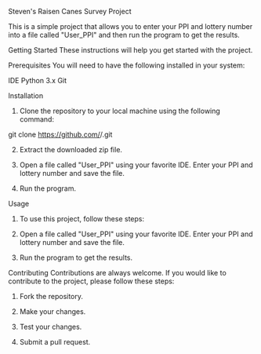 Steven's Raisen Canes Survey Project

This is a simple project that allows you to enter your PPI and lottery number into a file called "User_PPI" and then run the program to get the results.

Getting Started
These instructions will help you get started with the project.

Prerequisites
You will need to have the following installed in your system:

IDE
Python 3.x
Git

Installation
1. Clone the repository to your local machine using the following command:

git clone https://github.com/<username>/<repository-name>.git

2. Extract the downloaded zip file.

3. Open a file called "User_PPI" using your favorite IDE. Enter your PPI and lottery number and save the file.

4. Run the program.

Usage
1. To use this project, follow these steps:

2. Open a file called "User_PPI" using your favorite IDE. Enter your PPI and lottery number and save the file.

3. Run the program to get the results.

Contributing
Contributions are always welcome. If you would like to contribute to the project, please follow these steps:

1. Fork the repository.

2. Make your changes.

3. Test your changes.

4. Submit a pull request.
